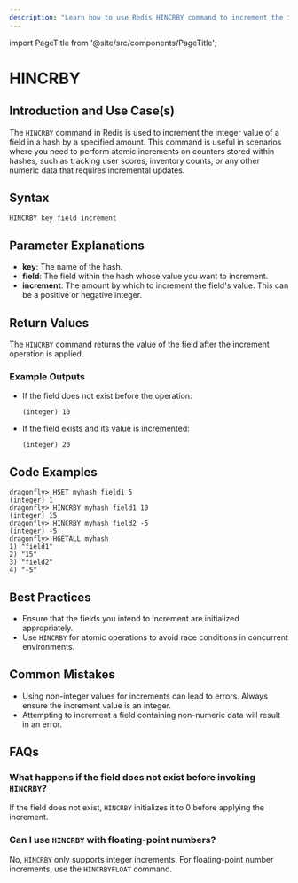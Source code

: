 ```yaml
---
description: "Learn how to use Redis HINCRBY command to increment the integer value of a hash field."
---
```


import PageTitle from '@site/src/components/PageTitle';

# HINCRBY

<PageTitle title="Redis HINCRBY Explained (Better Than Official Docs)" />

## Introduction and Use Case(s)

The `HINCRBY` command in Redis is used to increment the integer value of a field in a hash by a specified amount. This command is useful in scenarios where you need to perform atomic increments on counters stored within hashes, such as tracking user scores, inventory counts, or any other numeric data that requires incremental updates.

## Syntax

```
HINCRBY key field increment
```

## Parameter Explanations

- **key**: The name of the hash.
- **field**: The field within the hash whose value you want to increment.
- **increment**: The amount by which to increment the field's value. This can be a positive or negative integer.

## Return Values

The `HINCRBY` command returns the value of the field after the increment operation is applied.

### Example Outputs

- If the field does not exist before the operation:
  ```cli
  (integer) 10
  ```
- If the field exists and its value is incremented:
  ```cli
  (integer) 20
  ```

## Code Examples

```cli
dragonfly> HSET myhash field1 5
(integer) 1
dragonfly> HINCRBY myhash field1 10
(integer) 15
dragonfly> HINCRBY myhash field2 -5
(integer) -5
dragonfly> HGETALL myhash
1) "field1"
2) "15"
3) "field2"
4) "-5"
```

## Best Practices

- Ensure that the fields you intend to increment are initialized appropriately.
- Use `HINCRBY` for atomic operations to avoid race conditions in concurrent environments.

## Common Mistakes

- Using non-integer values for increments can lead to errors. Always ensure the increment value is an integer.
- Attempting to increment a field containing non-numeric data will result in an error.

## FAQs

### What happens if the field does not exist before invoking `HINCRBY`?

If the field does not exist, `HINCRBY` initializes it to 0 before applying the increment.

### Can I use `HINCRBY` with floating-point numbers?

No, `HINCRBY` only supports integer increments. For floating-point number increments, use the `HINCRBYFLOAT` command.
